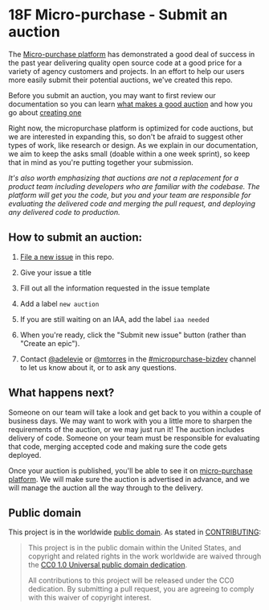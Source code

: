# 18F Micro-purchase - Submit an auction
The [Micro-purchase platform](https://micropurchase.18f.gov) has demonstrated a good deal of success in the past year delivering quality open source code at a good price for a variety of agency customers and projects. In an effort to help our users more easily submit their potential auctions, we've created this repo.

Before you submit an auction, you may want to first review our documentation so you can learn [what makes a good auction](https://micropurchase.18f.gov/docs/getting_started) and how you go about [creating one](https://micropurchase.18f.gov/docs/getting_started)

Right now, the micropurchase platform is optimized for code auctions, but we are interested in expanding this, so don't be afraid to suggest other types of work, like research or design. As we explain in our documentation, we aim to keep the asks small (doable within a one week sprint), so keep that in mind as you're putting together your submission.

_It's also worth emphasizing that auctions are not a replacement for a product team including developers who are familiar with the codebase. The platform will get you the code, but you and your team are responsible for evaluating the delivered code and merging the pull request, and deploying any delivered code to production._


## How to submit an auction:

1. [File a new issue](https://github.com/18F/micropurchase-auctions/issues/new) in this repo.

2. Give your issue a title

2. Fill out all the information requested in the issue template

3. Add a label `new auction`

4. If you are still waiting on an IAA, add the label `iaa needed`

5. When you're ready, click the "Submit new issue" button (rather than "Create an epic").

6. Contact [@adelevie](https://gsa-tts.slack.com/messages/@adelevie/) or [@mtorres](https://gsa-tts.slack.com/messages/@mtorres/) in the [#micropurchase-bizdev](https://gsa-tts.slack.com/messages/micropurchase-bizdev/) channel to let us know about it, or to ask any questions.


## What happens next?
Someone on our team will take a look and get back to you within a couple of business days. We may want to work with you a little more to sharpen the requirements of the auction, or we may just run it! The auction includes delivery of code. Someone on your team must be responsible for evaluating that code, merging accepted code and making sure the code gets deployed.

Once your auction is published, you'll be able to see it on [micro-purchase platform](https://micropurchase.18f.gov). We will make sure the auction is advertised in advance, and we will manage the auction all the way through to the delivery.


## Public domain

This project is in the worldwide [public domain](LICENSE.md). As stated in [CONTRIBUTING](CONTRIBUTING.md):

> This project is in the public domain within the United States, and copyright and related rights in the work worldwide are waived through the [CC0 1.0 Universal public domain dedication](https://creativecommons.org/publicdomain/zero/1.0/).
>
> All contributions to this project will be released under the CC0 dedication. By submitting a pull request, you are agreeing to comply with this waiver of copyright interest.
